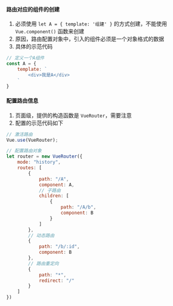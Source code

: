 


#### 路由对应的组件的创建
1. 必须使用 `let A = { template: '组建' }` 的方式创建，不能使用 `Vue.component()` 函数来创建
2. 原因，路由配置对象中，引入的组件必须是一个对象格式的数据
3. 具体的示范代码
```js
// 定义一个A组件
const A = {
    template: `
        <div>我是A</div>
    `
}
```




#### 配置路由信息
1. 页面级，提供的构造函数是 `VueRouter`，需要注意
2. 配置的示范代码如下
```js
// 激活路由
Vue.use(VueRouter);

// 配置路由对象
let router = new VueRouter({
    mode: "history",
    routes: [
        {
            path: "/A",
            component: A,
            // 子路由
            children: [
                { 
                    path: "/A/b",
                    component: B
                }
            ]
        },
        // 动态路由
        {
            path: "/b/:id",
            component: B
        },
        // 路由重定向
        {
            path: "*",
            redirect: "/"
        }
    ]
})
```